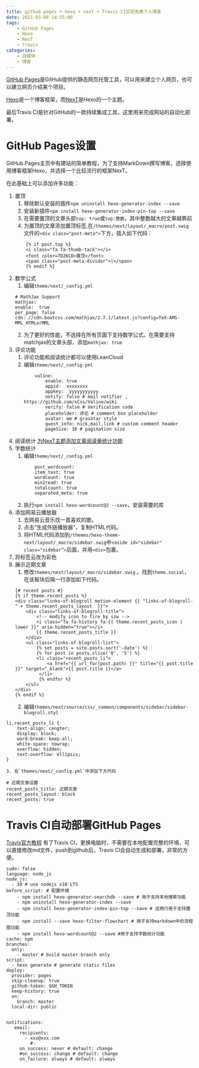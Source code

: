 ```yaml
---
title: github pages + hexo + next + Travis CI实现免费个人博客
date: 2021-03-08 14:55:09
tags:
    - GitHub Pages
    - Hexo
    - NexT
    - Travis
categories:
    - 自媒体
    - 博客
---
```

[GitHub Pages](https://pages.github.com/)是GitHub提供的静态网页托管工具，可以用来建立个人网页，也可以建立网页介绍某个项目。

[Hexo](https://hexo.io/zh-cn/)是一个博客框架，而[NexT](https://theme-next.iissnan.com/)是Hexo的一个主题。

最后Travis CI是针对GitHub的一款持续集成工具，这里用来完成网站的自动化部署。
<!--more-->
# GitHub Pages设置
GitHub Pages主页中有建站的简单教程，为了支持MarkDown撰写博客，选择使用博客框架Hexo，并选择一个比较流行的框架NexT。

在此基础上可以添加许多功能：
1. 置顶
    1. 移除默认安装的插件`npm uninstall hexo-generator-index --save`
    2. 安装新插件`npm install hexo-generator-index-pin-top --save`
    3. 在需要置顶的文章头部`top: true`或`top:整数`，其中整数越大的文章越靠前
    4. 为置顶的文章添加置顶标签,在`/themes/next/layout/_macro/post.swig`文件的`<div class="post-meta">`下方，插入如下代码：
    ```
        {% if post.top %}
        <i class="fa fa-thumb-tack"></i>
        <font color=7D26CD>置顶</font>
        <span class="post-meta-divider">|</span>
        {% endif %}
    ```
2. 数学公式
    1. 编辑`theme/next/_config.yml`
    ```
    # MathJax Support
    mathjax:
    enable:  true
    per_page: false
    cdn: //cdn.bootcss.com/mathjax/2.7.1/latest.js?config=TeX-AMS-MML_HTMLorMML
    ```
    2. 为了更好的性能，不选择在所有页面下支持数学公式。在需要支持matchjax的文章头部，添加`mathjax: true`
3. 评论功能
    1. 评论功能和阅读统计都可以使用LeanCloud
    2. 编辑`theme/next/_config.yml`
        ```
            valine:
                enable: true
                appid:  xxxxxxxx
                appkey:  yyyyyyyyyyy
                notify: false # mail notifier , https://github.com/xCss/Valine/wiki
                verify: false # Verification code
                placeholder: 评论 # comment box placeholder
                avatar: mm # gravatar style
                guest_info: nick,mail,link # custom comment header
                pageSize: 10 # pagination size
        ```
4. 阅读统计
    [为NexT主题添加文章阅读量统计功能](https://notes.doublemine.me/2015-10-21-%E4%B8%BANexT%E4%B8%BB%E9%A2%98%E6%B7%BB%E5%8A%A0%E6%96%87%E7%AB%A0%E9%98%85%E8%AF%BB%E9%87%8F%E7%BB%9F%E8%AE%A1%E5%8A%9F%E8%83%BD.html#%E9%85%8D%E7%BD%AELeanCloud)
5. 字数统计
    1. 编辑`theme/next/_config.yml`
        ```
            post_wordcount:
            item_text: true
            wordcount: true
            min2read: true
            totalcount: true
            separated_meta: true
        ```
    2. 执行`npm install hexo-wordcount@2 --save`，安装需要的库
6. 添加网易云播放器
    1. 去网易云音乐找一首喜欢的歌。
    2. 点击“生成外链播放器”，复制HTML代码。
    3. 将HTML代码添加到`/themes/hexo-theme-next/layout/_macro/sidebar.swig`中`<aside id="sidebar" class="sidebar”>`后面，并用`<div>`包裹。
7. 将标签云改为彩色
8. 展示近期文章
    1. 修改`themes/next/layout/_macro/sidebar.swig` 。找到`theme.social`，在该板块后隔一行添加如下代码。
    ```
    {# recent posts #}
    {% if theme.recent_posts %}
    <div class="links-of-blogroll motion-element {{ "links-of-blogroll-" + theme.recent_posts_layout  }}">
        <div class="links-of-blogroll-title">
            <!-- modify icon to fire by szw -->
            <i class="fa fa-history fa-{{ theme.recent_posts_icon | lower }}" aria-hidden="true"></i>
            {{ theme.recent_posts_title }}
        </div>
        <ul class="links-of-blogroll-list">
            {% set posts = site.posts.sort('-date') %}
            {% for post in posts.slice('0', '5') %}
            <li class="recent_posts_li">
                <a href="{{ url_for(post.path) }}" title="{{ post.title }}" target="_blank">{{ post.title }}</a>
             </li>
             {% endfor %}
        </ul>
    </div>
    {% endif %}
    ```
    2. 编辑`themes/next/source/css/_common/components/sidebar/sidebar-blogroll.styl`
```
li.recent_posts_li {
    text-align: cengter;
    display: block;
    word-break: keep-all;
    white-space: nowrap;
    overflow: hidden;
    text-overflow: ellipsis;
}
```

    3. 在`themes/next/_config.yml`中添加下方代码
```
# 近期文章设置
recent_posts_title: 近期文章
recent_posts_layout: block
recent_posts: true
```

# Travis CI自动部署GitHub Pages
[Travis官方教程](https://docs.travis-ci.com/user/deployment/pages/)
有了Travis CI，更换电脑时，不需要在本地配置完整的环境，可以直接修改md文件，push到github后，Travis CI会自动生成和部署，非常的方便。
```
sudo: false
language: node_js
node_js:
  - 10 # use nodejs v10 LTS
before_script: # 配置环境
    - npm install hexo-generator-searchdb --save # 用于支持本地搜索功能
    - npm uninstall hexo-generator-index --save 
    - npm install hexo-generator-index-pin-top --save # 这两行用于支持置顶功能
    - npm install --save hexo-filter-flowchart # 用于支持markdown中的流程图功能
    - npm install hexo-wordcount@2 --save #用于支持字数统计功能
cache: npm
branches:
  only:
    - master # build master branch only
script:
  - hexo generate # generate static files
deploy:
  provider: pages
  skip-cleanup: true
  github-token: $GH_TOKEN
  keep-history: true
  on:
    branch: master
  local-dir: public


notifications:
   email:
     recipients:
       - xxx@xxx.com
         #-
     on_success: never # default: change
     #on_success: change # default: change
     on_failure: always # default: always
```
